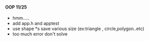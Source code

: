 ####  OOP 11/25

- hmm.....
- add app.h and apptest
- use shape *s save various size (ex:triangle , circle,polygon..etc)
- too much error don't solve


